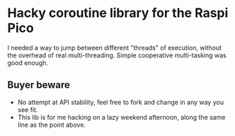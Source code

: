# Hacky coroutine library for the Raspi Pico

I needed a way to jump between different "threads" of execution, without the overhead of real multi-threading.
Simple cooperative multi-tasking was good enough.

## Buyer beware

* No attempt at API stability, feel free to fork and change in any way you see fit.
* This lib is for me hacking on a lazy weekend afternoon, along the same line as the point above.
